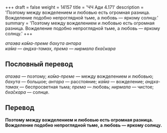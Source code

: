 +++
draft = false
weight = 14157
title = 'ЧЧ Ади 4.171'
description = 'Поэтому между вожделением и любовью есть огромная разница. Вожделение подобно непроглядной тьме, а любовь — яркому солнцу.'
summary = 'Поэтому между вожделением и любовью есть огромная разница. Вожделение подобно непроглядной тьме, а любовь — яркому солнцу.'
+++

_атаэва ка̄ма-преме бахута антара  
ка̄ма — андха-тамах̣, према — нирмала бха̄скара_

## Пословный перевод

_атаэва_ — поэтому; _ка̄ма_\-_преме_ — между вожделением и любовью; _бахута_ — большое; _антара_ — расстояние; _ка̄ма_ — вожделение; _андха_\-_тамах̣_ — беспросветная тьма; _према_ — любовь; _нирмала_ — чистое; _бха̄скара_ — солнце.

## Перевод

**Поэтому между вожделением и любовью есть огромная разница. Вожделение подобно непроглядной тьме, а любовь — яркому солнцу.**
